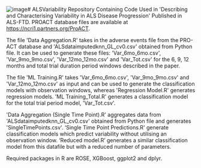![image](https://github.com/arifjabbar1/ALSVariability/assets/63941822/56b8987e-8e43-4e74-aa04-21da40b24cae)# ALSVariability
Repository Containing Code Used in 'Describing and Characterising Variability in ALS Disease Progression' Published in ALS-FTD. PROACT database files are available at https://ncri1.partners.org/ProACT.

The file 'Data Aggregation.R' takes in the adverse events file from the PRO-ACT database and 'ALSdataimputedknn_GL_cv0.csv' obtained from Python file. It can be used to generate these files: 'Var_6mo_6mo.csv', 'Var_9mo_9mo.csv', 'Var_12mo_12mo.csv' and 'Var_Tot.csv' for the 6, 9, 12 months and total trial duration period windows described in the paper. 

The file 'ML Training.R' takes 'Var_6mo_6mo.csv', 'Var_9mo_9mo.csv' and 'Var_12mo_12mo.csv' as input and can be used to generate the classification models with observation windows, whereas 'Regression Model.R' generates regression models. 'ML Training_Total.R' generates a classification model for the total trial period model, 'Var_Tot.csv'. 

'Data Aggregation (Single Time Point).R' aggregates data from 'ALSdataimputedknn_GL_cv0.csv' obtained from Python file and generates 'SingleTimePoints.csv'. ‘Single Time Point Predictions.R' generate classification models which predict variability without utilising an observation window. ‘Reduced model.R’ generates a similar classification model from this datafile but with a reduced number of parameters.

Required packages in R are ROSE, XGBoost, ggplot2 and dplyr.
